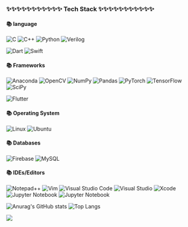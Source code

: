 
<h3 align="left">✨✨✨✨✨✨✨✨✨✨✨ Tech Stack ✨✨✨✨✨✨✨✨✨✨✨</h3>

<h4 align="left"> 📚 language </h3>

![C](https://img.shields.io/badge/c-%2300599C.svg?style=for-the-badge&logo=c&logoColor=white)   ![C++](https://img.shields.io/badge/c++-%2300599C.svg?style=for-the-badge&logo=c%2B%2B&logoColor=white)  ![Python](https://img.shields.io/badge/python-3670A0?style=for-the-badge&logo=python&logoColor=ffdd54) ![Verilog](https://img.shields.io/badge/Verilog%20-20232a?style=for-the-badge
) 

![Dart](https://img.shields.io/badge/dart-%230175C2.svg?style=for-the-badge&logo=dart&logoColor=white)  ![Swift](https://img.shields.io/badge/swift-F54A2A?style=for-the-badge&logo=swift&logoColor=white) 

<h4 align="left"> 📚 Frameworks </h3>

![Anaconda](https://img.shields.io/badge/Anaconda-%2344A833.svg?style=for-the-badge&logo=anaconda&logoColor=white) ![OpenCV](https://img.shields.io/badge/opencv-%23white.svg?style=for-the-badge&logo=opencv&logoColor=white) 	![NumPy](https://img.shields.io/badge/numpy-%23013243.svg?style=for-the-badge&logo=numpy&logoColor=white) ![Pandas](https://img.shields.io/badge/pandas-%23150458.svg?style=for-the-badge&logo=pandas&logoColor=white) ![PyTorch](https://img.shields.io/badge/PyTorch-%23EE4C2C.svg?style=for-the-badge&logo=PyTorch&logoColor=white) 	![TensorFlow](https://img.shields.io/badge/TensorFlow-%23FF6F00.svg?style=for-the-badge&logo=TensorFlow&logoColor=white) ![SciPy](https://img.shields.io/badge/SciPy-%230C55A5.svg?style=for-the-badge&logo=scipy&logoColor=%white)

![Flutter](https://img.shields.io/badge/Flutter-%2302569B.svg?style=for-the-badge&logo=Flutter&logoColor=white)

<h4 align="left"> 📚 Operating System </h3>

![Linux](https://img.shields.io/badge/Linux-FCC624?style=for-the-badge&logo=linux&logoColor=black) ![Ubuntu](https://img.shields.io/badge/Ubuntu-E95420?style=for-the-badge&logo=ubuntu&logoColor=white)

<h4 align="left"> 📚 Databases </h3>

![Firebase](https://img.shields.io/badge/firebase-a08021?style=for-the-badge&logo=firebase&logoColor=ffcd34) ![MySQL](https://img.shields.io/badge/mysql-4479A1.svg?style=for-the-badge&logo=mysql&logoColor=white)

<h4 align="left"> 📚 IDEs/Editors </h3>

 ![Notepad++](https://img.shields.io/badge/Notepad++-90E59A.svg?style=for-the-badge&logo=notepad%2b%2b&logoColor=black) ![Vim](https://img.shields.io/badge/VIM-%2311AB00.svg?style=for-the-badge&logo=vim&logoColor=white) ![Visual Studio Code](https://img.shields.io/badge/Visual%20Studio%20Code-0078d7.svg?style=for-the-badge&logo=visual-studio-code&logoColor=white) ![Visual Studio](https://img.shields.io/badge/Visual%20Studio-5C2D91.svg?style=for-the-badge&logo=visual-studio&logoColor=white) ![Xcode](https://img.shields.io/badge/Xcode-007ACC?style=for-the-badge&logo=Xcode&logoColor=white) 
 ![Jupyter Notebook](https://img.shields.io/badge/jupyter-%23FA0F00.svg?style=for-the-badge&logo=jupyter&logoColor=white)  ![Jupyter Notebook](https://img.shields.io/badge/Vivado-orange?style=for-the-badge
) 


![Anurag's GitHub stats](https://github-readme-stats.vercel.app/api?username=UmbaDumba&show_icons=true&theme=transparent) ![Top Langs](https://github-readme-stats.vercel.app/api/top-langs/?username=UmbaDumba&layout=compact)

<a href="https://github.com/devxb/gitanimals">
  <img src="https://render.gitanimals.org/farms/UmbaDumba"/>
</a>
